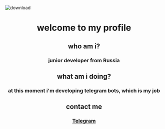 
![download](https://user-images.githubusercontent.com/102752755/190897834-f9c23966-3718-4dcc-95e1-1245a2f6064b.jpg)
<h1 align=center>welcome to my profile</h1>
<h2 align=center>who am i?</h2>
<h3 align=center>junior developer from Russia</h3>
<h2 align=center>what am i doing?</h2>
<h3 align=center>at this moment i'm developing telegram bots, which is my job</h3>
<h2 align=center>contact me</h2>
<h3 align=center><a href="https://t.me/echoscomplex" target="_blank">Telegram</a></h3>
